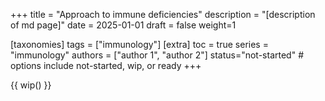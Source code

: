 +++
title = "Approach to immune deficiencies"
description = "[description of md page]"
date = 2025-01-01
draft = false
weight=1


[taxonomies]
tags = ["immunology"]
[extra]
toc = true
series = "immunology"
authors = ["author 1", "author 2"]
status="not-started" # options include not-started, wip, or ready
+++

{{ wip() }}

</br>
</br>

<div class="blur-container">

</div>
